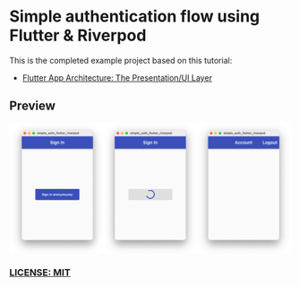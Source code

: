 # Simple authentication flow using Flutter & Riverpod

This is the completed example project based on this tutorial:

- [Flutter App Architecture: The Presentation/UI Layer](https://codewithandrea.com/articles/flutter-presentation-layer/)

## Preview

![Sign in screen flows](/.github/images/sign-in-screen-flows.png)

### [LICENSE: MIT](LICENSE.md)
